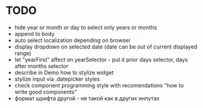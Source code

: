 # TODO
- hide year or month or day to select only years or months
- append to body
- auto select localization depending on browser
- display dropdown on selected date (date can be out of current displayed range)
- let "yearFirst" affect on yearSelector - put it prior days selector, days after months selector
- describe in Demo how to stylize widget
- stylize input via .datepicker styles
- check component programming style with recomendations "how to write good components"
- формат шрифта другой - не такой как в других инпутах
